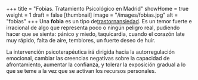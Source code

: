 +++
title = "Fobias. Tratamiento Psicológico en Madrid"
showHome = true
weight = 1
draft = false
[thumbnail]
image = "/images/fobias.jpg"
alt = "fobias"
+++
Una **fobia** es un tipo de[trastornansiedad](https://medlineplus.gov/spanish/anxiety.html). Es un temor fuerte e irracional de algo que representa poco o ningún peligro real, pudiendo hacer que se sienta: pánico y miedo, taquicardia, cuando el corazón late muy rápido, falta de aire, temblores, un fuerte deseo de huir.

La intervención psicoterapéutica irá dirigida hacia la autorregulación emocional, cambiar las creencias negativas sobre la capacidad de afrontamiento, aumentar la confianza, y tolerar la exposición gradual a lo que se teme a la vez que se activan los recursos personales.
